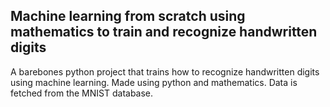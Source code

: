 ## Machine learning from scratch using mathematics to train and recognize handwritten digits
A barebones python project that trains how to recognize handwritten digits using machine learning. Made using python and mathematics. Data is fetched from the MNIST database.